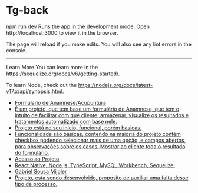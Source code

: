 # Tg-back
npm run dev
Runs the app in the development mode.
Open http://localhost:3000 to view it in the browser.

The page will reload if you make edits.
You will also see any lint errors in the console.
_______________________________________________________________________________________________________________________________________________________________________
Learn More
You can learn more in the https://sequelize.org/docs/v6/getting-started/.

To learn Node, check out the https://nodejs.org/docs/latest-v17.x/api/synopsis.html.

* [Formulario de Anamnese/Acupuntura](#Título-e-Imagem-de-capa)
* [É um projeto, que tem base um formulário de Anamnese, que tem o intuito de facilitar com que cliente, armazenar, visualize os resultados 
e tratamentos automatizado com base nele.](#descrição-do-projeto)
* [Projeto está no seu inicio, funcional, porém basicas.](#status-do-Projeto)
* [Funcionalidade são básicas, contendo na maioria do projeto contém checkbox podendo selecionar mais de uma opção, e campos abertos, para observações sobre os casos.
Mostrar ao cliente toda o resultado do formulário.](#funcionalidades-e-demonstração-da-aplicação)
* [Acesso ao Projeto](#acesso-ao-projeto)
* [React.Native, Node.js, TypeScript, MySQL Workbench, Sequelize.](#tecnologias-utilizadas)
* [Gabriel Sousa Mijoler](#pessoas-desenvolvedoras)
* [Projeto, esta sendo desenvolvido, proposito de auxiliar uma falta desse tipo de processo.](#conclusão)
